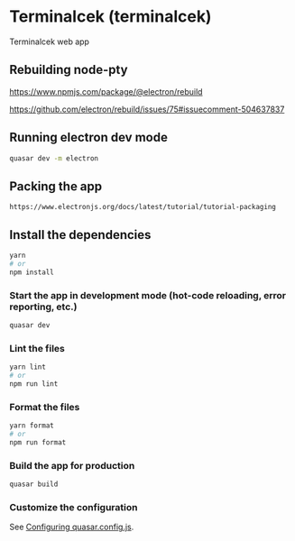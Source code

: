 # Terminalcek (terminalcek)

Terminalcek web app

## Rebuilding node-pty

https://www.npmjs.com/package/@electron/rebuild

https://github.com/electron/rebuild/issues/75#issuecomment-504637837

## Running electron dev mode

```bash
quasar dev -m electron
```

## Packing the app

```angular2html
https://www.electronjs.org/docs/latest/tutorial/tutorial-packaging
```

## Install the dependencies
```bash
yarn
# or
npm install
```

### Start the app in development mode (hot-code reloading, error reporting, etc.)
```bash
quasar dev
```


### Lint the files
```bash
yarn lint
# or
npm run lint
```


### Format the files
```bash
yarn format
# or
npm run format
```



### Build the app for production
```bash
quasar build
```

### Customize the configuration
See [Configuring quasar.config.js](https://v2.quasar.dev/quasar-cli-vite/quasar-config-js).

